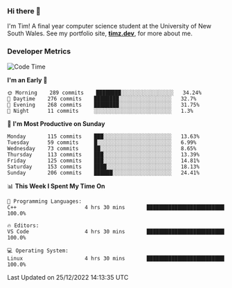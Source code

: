 ### Hi there 👋

I'm Tim! A final year computer science student at the University of New South
Wales. See my portfolio site, <strong><a href="https://timz.dev">timz.dev</a></strong>,
for more about me.

### Developer Metrics

<!-- [![Top Languages](https://github-readme-stats.vercel.app/api/wakatime?username=Tymotex&langs_count=5&custom_title=Top%205%20Languages&hide=Other&theme=material-palenight)](https://github.com/anuraghazra/github-readme-stats) -->

<!--START_SECTION:waka-->
![Code Time](http://img.shields.io/badge/Code%20Time-1%2C124%20hrs%2030%20mins-blue)

**I'm an Early 🐤** 

```text
🌞 Morning    289 commits    ████████░░░░░░░░░░░░░░░░░   34.24% 
🌆 Daytime    276 commits    ████████░░░░░░░░░░░░░░░░░   32.7% 
🌃 Evening    268 commits    ████████░░░░░░░░░░░░░░░░░   31.75% 
🌙 Night      11 commits     ░░░░░░░░░░░░░░░░░░░░░░░░░   1.3%

```
📅 **I'm Most Productive on Sunday** 

```text
Monday       115 commits    ███░░░░░░░░░░░░░░░░░░░░░░   13.63% 
Tuesday      59 commits     █░░░░░░░░░░░░░░░░░░░░░░░░   6.99% 
Wednesday    73 commits     ██░░░░░░░░░░░░░░░░░░░░░░░   8.65% 
Thursday     113 commits    ███░░░░░░░░░░░░░░░░░░░░░░   13.39% 
Friday       125 commits    ███░░░░░░░░░░░░░░░░░░░░░░   14.81% 
Saturday     153 commits    ████░░░░░░░░░░░░░░░░░░░░░   18.13% 
Sunday       206 commits    ██████░░░░░░░░░░░░░░░░░░░   24.41%

```


📊 **This Week I Spent My Time On** 

```text
💬 Programming Languages: 
C++                      4 hrs 30 mins       █████████████████████████   100.0%

🔥 Editors: 
VS Code                  4 hrs 30 mins       █████████████████████████   100.0%

💻 Operating System: 
Linux                    4 hrs 30 mins       █████████████████████████   100.0%

```


 Last Updated on 25/12/2022 14:13:35 UTC
<!--END_SECTION:waka-->

<!-- [![Tymotex's GitHub stats](https://github-readme-stats.vercel.app/api?username=Tymotex)](https://github.com/anuraghazra/github-readme-stats) -->
